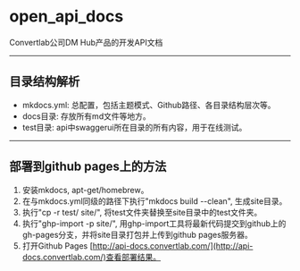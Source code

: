 # open_api_docs
Convertlab公司DM Hub产品的开发API文档
- - - 
    
## 目录结构解析
* mkdocs.yml: 总配置，包括主题模式、Github路径、各目录结构层次等。 
* docs目录: 存放所有md文件等地方。
* test目录: api中swaggerui所在目录的所有内容，用于在线测试。

- - -  
## 部署到github pages上的方法
1. 安装mkdocs, apt-get/homebrew。
2. 在与mkdocs.yml同级的路径下执行"mkdocs build --clean", 生成site目录。
3. 执行"cp -r test/ site/", 将test文件夹替换至site目录中的test文件夹。
4. 执行"ghp-import -p site/", 用ghp-import工具将最新代码提交到github上的gh-pages分支，并将site目录打包并上传到github pages服务器。
5. 打开Github Pages [http://api-docs.convertlab.com/](http://api-docs.convertlab.com/)查看部署结果。